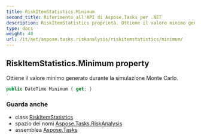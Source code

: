 ```yaml
---
title: RiskItemStatistics.Minimum
second_title: Riferimento all'API di Aspose.Tasks per .NET
description: RiskItemStatistics proprietà. Ottiene il valore minimo generato durante la simulazione Monte Carlo.
type: docs
weight: 40
url: /it/net/aspose.tasks.riskanalysis/riskitemstatistics/minimum/
---
```

## RiskItemStatistics.Minimum property

Ottiene il valore minimo generato durante la simulazione Monte Carlo.

```csharp
public DateTime Minimum { get; }
```

### Guarda anche

* class [RiskItemStatistics](../)
* spazio dei nomi [Aspose.Tasks.RiskAnalysis](../../riskitemstatistics/)
* assemblea [Aspose.Tasks](../../../)


